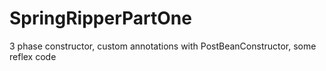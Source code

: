 # SpringRipperPartOne
3 phase constructor, custom annotations with PostBeanConstructor, some reflex code
